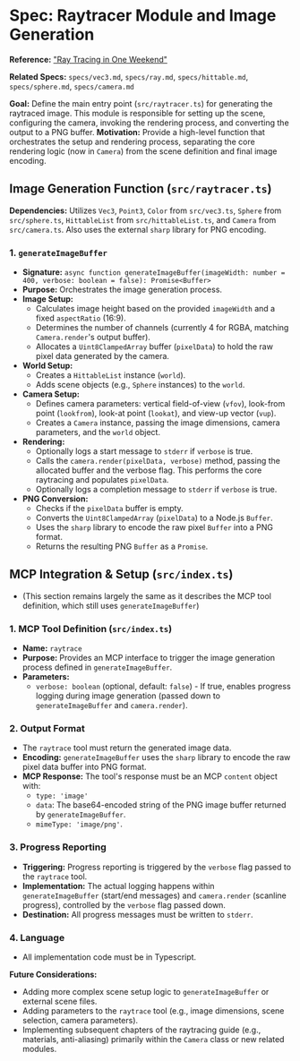 # Spec: Raytracer Module and Image Generation

**Reference:** ["Ray Tracing in One Weekend"](https://raytracing.github.io/books/RayTracingInOneWeekend.html)

**Related Specs:** `specs/vec3.md`, `specs/ray.md`, `specs/hittable.md`, `specs/sphere.md`, `specs/camera.md`

**Goal:** Define the main entry point (`src/raytracer.ts`) for generating the raytraced image. This module is responsible for setting up the scene, configuring the camera, invoking the rendering process, and converting the output to a PNG buffer.
**Motivation:** Provide a high-level function that orchestrates the setup and rendering process, separating the core rendering logic (now in `Camera`) from the scene definition and final image encoding.

## Image Generation Function (`src/raytracer.ts`)

**Dependencies:** Utilizes `Vec3`, `Point3`, `Color` from `src/vec3.ts`, `Sphere` from `src/sphere.ts`, `HittableList` from `src/hittableList.ts`, and `Camera` from `src/camera.ts`. Also uses the external `sharp` library for PNG encoding.

### 1. `generateImageBuffer`

*   **Signature:** `async function generateImageBuffer(imageWidth: number = 400, verbose: boolean = false): Promise<Buffer>`
*   **Purpose:** Orchestrates the image generation process.
*   **Image Setup:**
    *   Calculates image height based on the provided `imageWidth` and a fixed `aspectRatio` (16:9).
    *   Determines the number of channels (currently 4 for RGBA, matching `Camera.render`'s output buffer).
    *   Allocates a `Uint8ClampedArray` buffer (`pixelData`) to hold the raw pixel data generated by the camera.
*   **World Setup:**
    *   Creates a `HittableList` instance (`world`).
    *   Adds scene objects (e.g., `Sphere` instances) to the `world`.
*   **Camera Setup:**
    *   Defines camera parameters: vertical field-of-view (`vfov`), look-from point (`lookfrom`), look-at point (`lookat`), and view-up vector (`vup`).
    *   Creates a `Camera` instance, passing the image dimensions, camera parameters, and the `world` object.
*   **Rendering:**
    *   Optionally logs a start message to `stderr` if `verbose` is true.
    *   Calls the `camera.render(pixelData, verbose)` method, passing the allocated buffer and the verbose flag. This performs the core raytracing and populates `pixelData`.
    *   Optionally logs a completion message to `stderr` if `verbose` is true.
*   **PNG Conversion:**
    *   Checks if the `pixelData` buffer is empty.
    *   Converts the `Uint8ClampedArray` (`pixelData`) to a Node.js `Buffer`.
    *   Uses the `sharp` library to encode the raw pixel `Buffer` into a PNG format.
    *   Returns the resulting PNG `Buffer` as a `Promise`.

## MCP Integration & Setup (`src/index.ts`)

*   (This section remains largely the same as it describes the MCP tool definition, which still uses `generateImageBuffer`)

### 1. MCP Tool Definition (`src/index.ts`)

*   **Name:** `raytrace`
*   **Purpose:** Provides an MCP interface to trigger the image generation process defined in `generateImageBuffer`.
*   **Parameters:**
    *   `verbose: boolean` (optional, default: `false`) - If true, enables progress logging during image generation (passed down to `generateImageBuffer` and `camera.render`).

### 2. Output Format

*   The `raytrace` tool must return the generated image data.
*   **Encoding:** `generateImageBuffer` uses the `sharp` library to encode the raw pixel data buffer into PNG format.
*   **MCP Response:** The tool's response must be an MCP `content` object with:
    *   `type: 'image'`
    *   `data`: The base64-encoded string of the PNG image buffer returned by `generateImageBuffer`.
    *   `mimeType: 'image/png'`.

### 3. Progress Reporting

*   **Triggering:** Progress reporting is triggered by the `verbose` flag passed to the `raytrace` tool.
*   **Implementation:** The actual logging happens within `generateImageBuffer` (start/end messages) and `camera.render` (scanline progress), controlled by the `verbose` flag passed down.
*   **Destination:** All progress messages must be written to `stderr`.

### 4. Language

*   All implementation code must be in Typescript.

**Future Considerations:**

*   Adding more complex scene setup logic to `generateImageBuffer` or external scene files.
*   Adding parameters to the `raytrace` tool (e.g., image dimensions, scene selection, camera parameters).
*   Implementing subsequent chapters of the raytracing guide (e.g., materials, anti-aliasing) primarily within the `Camera` class or new related modules.